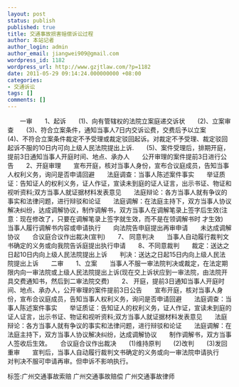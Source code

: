 ```yaml
---
layout: post
status: publish
published: true
title: 交通事故损害赔偿诉讼过程
author: 本站记者
author_login: admin
author_email: jiangwei909@gmail.com
wordpress_id: 1182
wordpress_url: http://www.gzjtlaw.com/?p=1182
date: 2011-05-29 09:14:24.000000000 +08:00
categories:
- 交通诉讼
tags: []
comments: []
---
```

　　一审　　1、起诉　　(1)、向有管辖权的法院立案庭递交诉状　　(2)、立案审查　　(3)、符合立案条件，通知当事人7日内交诉讼费，交费后予以立案　　(4)、不符合立案条件裁定不予受理或裁定驳回起诉。对裁定不予受理、裁定驳回起诉不服的10日内可向上级人民法院提出上诉.　　(5)、案件受理后，排期开庭，提前3日通知当事人开庭时间、地点、承办人　　公开审理的案件提前3日进行公告　　2、开庭审理　　宣布开庭，核对当事人身份，宣布合议庭成员，告知当事人权利义务，询问是否申请回避　　法庭调查：当事人陈述案件事实　　举证质证：告知证人的权利义务，证人作证，宣读未到庭的证人证言，出示书证、物证和　　视听资料;双方当事人就证据材料发表意见　　法庭辩论：各方当事人就有争议的事实和法律问题，进行辩驳和论证　　法庭调解：在法庭主持下，双方当事人协议解决纠纷，达成调解协议，制作调解书，双方当事人在调解笔录上签字后生效(注意：现在修改了，只要在调解笔录上签字就生效，而不是在领调解书时 才生效)　　当事人履行调解书内容或申请执行　　向法院告申庭提出再审申请　　未达成调解协议　　合议庭合议作出裁决(宣判)　　7、 同意判决　　当事人自动履行裁判文书确定的义务或向我院告诉庭提出执行申请　　8、不同意裁判　　裁定：送达之日起10日内向上级人民法院提出上诉　　判决：送达之日起15日内向上级人民法院提出上诉　　二审　　1、立案　　当事人不服一审法院判决或裁定，在法定期限内向一审法院或上级人民法院提出上诉(现在交上诉状应到一审法院，由法院开具交费通知书，然后到二审法院交费)　　2、 开庭，提前3日通知当事人开庭时间、地点、承办人，公开审理的案件提前3日公告　　宣布开庭，核对当事人身份，宣布合议庭成员，告知当事人权利义务，询问是否申请回避　　法庭调查：当事人陈述案件事实　　举证质证：告知证人的权利义务，证人作证，宣读未到庭的证人证言，出示书证、物证和视听资料;双方当事人就证据材料发表意见　　法庭辩论：各方当事人就有争议的事实和法律问题，进行辩驳和论证　　法庭调解：在法庭主持下，双方当事人协议解决纠纷，达成调解协议　　制作调解书，双方当事人签收后生效。　　合议庭合议作出裁决　　(1)维持原判　　(2)改判　　(3)发回重审　　宣判后，当事人自动履行裁判文书确定的义务或向一审法院申请执行　　对判决不服可申请再审。但申诉不影响执行。标签:广州交通事故索赔 广州交通事故赔偿 广州交通事故律师

